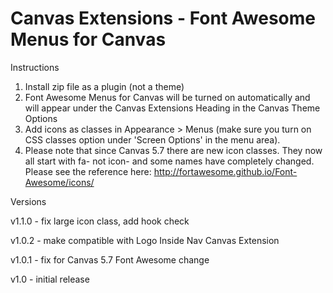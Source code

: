 Canvas Extensions - Font Awesome Menus for Canvas
=================================================

Instructions

1. Install zip file as a plugin (not a theme)
2. Font Awesome Menus for Canvas will be turned on automatically and will appear under the Canvas Extensions Heading in the Canvas Theme Options
3. Add icons as classes in Appearance > Menus (make sure you turn on CSS classes option under 'Screen Options' in the menu area). 
4. Please note that since Canvas 5.7 there are new icon classes. They now all start with fa- not icon- and some names have completely changed. Please see the reference here: http://fortawesome.github.io/Font-Awesome/icons/

Versions

v1.1.0 - fix large icon class, add hook check

v1.0.2 - make compatible with Logo Inside Nav Canvas Extension

v1.0.1 - fix for Canvas 5.7 Font Awesome change

v1.0 - initial release

